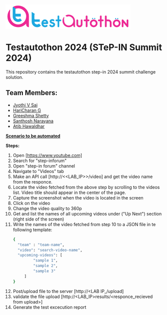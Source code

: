 ![](logo.png)

# Testautothon 2024 (STeP-IN Summit 2024)


This repository contains the testautothon step-in 2024 summit challenge solution.


## Team Members:
- [Jyothi V Sai]()
- [HariCharan G]()
- [Greeshma Shetty]()
- [Santhosh Narayana]()
- [Atib Hawaldhar]()

<u><b>Scenario to be automated</b></u>

<b>Steps:</b>

1. Open [https://www.youtube.com]
2. Search for "step-inforum"
3. Open "step-in forum" channel
4. Navigate to "Videos" tab
5. Make an API call [http://<<LAB_IP>>/video] and get the video name from the responce.
6. Locate the video fetched from the above step by scrolling to the videos list. Video title should appear in the center of the page.
7. Capture the screenshot when the video is located in the screen
8. Click on the video
9. Change the video quality to 360p
10. Get and list the names of all upcoming videos under ("Up Next") section (right side of the screen) 
11. Write the names of the video fetched from step 10 to a JSON file in te following template:
    ```bash
    {
      "team" : "team-name",
      "video": "search-video-name",
      "upcoming-videos": [
             "sample 1",
             "sample 2",
             "sample 3"
         ]
    }
    ```
12. Post/upload file to the server [http://<LAB IP_/upload]
13. validate the file upload [http://<LAB_IP>results/<responce_recieved from upload>]
14. Generate the test excecution report
